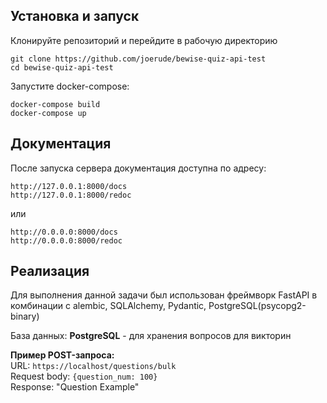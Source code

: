 ## Установка и запуск

Клонируйте репозиторий и перейдите в рабочую директорию

```
git clone https://github.com/joerude/bewise-quiz-api-test
cd bewise-quiz-api-test
```

Запустите docker-compose:

```
docker-compose build
docker-compose up
```

## Документация

После запуска сервера документация доступна по адресу:

```
http://127.0.0.1:8000/docs
http://127.0.0.1:8000/redoc
```

или

```
http://0.0.0.0:8000/docs
http://0.0.0.0:8000/redoc
```

## Реализация

Для выполнения данной задачи был использован фреймворк FastAPI в комбинации с
alembic, SQLAlchemy, Pydantic, PostgreSQL(psycopg2-binary)

<P>База данных: <b>PostgreSQL</b> - для хранения вопросов для викторин</p>

**Пример POST-запроса:**
<br>
URL: `https://localhost/questions/bulk`
<br>
Request body: `{question_num: 100}`
<br>
Response: "Question Example"

